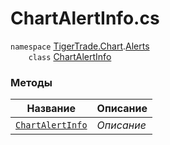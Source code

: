 
# ChartAlertInfo.cs
`namespace` [TigerTrade.Chart](../../../TigerTrade.Chart.md).[Alerts](../../../TigerTrade.Chart/Alerts.md)  
        `    class` [ChartAlertInfo](../ChartAlertInfo.cs.md)

### Методы
| Название | Описание |
| --- | --- |
| [`ChartAlertInfo`](./Методы/ChartAlertInfo.md) | *Описание* |

